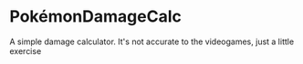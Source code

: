 # PokémonDamageCalc
 A simple damage calculator. It's not accurate to the videogames, just a little exercise
